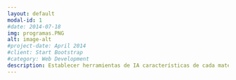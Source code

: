 ```yaml
---
layout: default
modal-id: 1
#date: 2014-07-18
img: programas.PNG
alt: image-alt
#project-date: April 2014
#client: Start Bootstrap
#category: Web Development
description: Establecer herramientas de IA características de cada materia.
---
```

